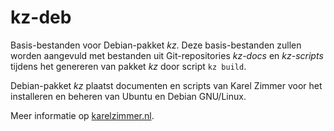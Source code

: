 # kz-deb

Basis-bestanden voor Debian-pakket *kz*.
Deze basis-bestanden zullen worden aangevuld met bestanden uit Git-repositories *kz-docs* en *kz-scripts* tijdens het genereren van pakket *kz* door script `kz build`.

Debian-pakket *kz* plaatst documenten en scripts van Karel Zimmer voor het installeren en beheren van Ubuntu en Debian GNU/Linux.

Meer informatie op [karelzimmer.nl](https://karelzimmer.nl).

